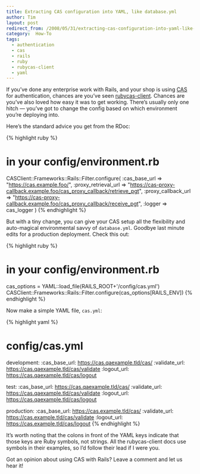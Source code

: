 ```yaml
---
title: Extracting CAS configuration into YAML, like database.yml
author: Tim
layout: post
redirect_from: /2008/05/31/extracting-cas-configuration-into-yaml-like-databaseyml/
category:  How-To
tags:
  - authentication
  - cas
  - rails
  - ruby
  - rubycas-client
  - yaml
---
```

If you&#8217;ve done any enterprise work with Rails, and your shop is using [CAS][1] for authentication, chances are you&#8217;ve seen [rubycas-client][2]. Chances are you&#8217;ve also loved how easy it was to get working. There&#8217;s usually only one hitch &#8212; you&#8217;ve got to change the config based on which environment you&#8217;re deploying into.

Here&#8217;s the standard advice you get from the RDoc:

{% highlight ruby %}
# in your config/environment.rb
CASClient::Frameworks::Rails::Filter.configure(
  :cas_base_url => "https://cas.example.foo/",
  :proxy_retrieval_url => "https://cas-proxy-callback.example.foo/cas_proxy_callback/retrieve_pgt",
  :proxy_callback_url => "https://cas-proxy-callback.example.foo/cas_proxy_callback/receive_pgt",
  :logger => cas_logger
)
{% endhighlight %}


<!--more-->

But with a tiny change, you can give your CAS setup all the flexibility and auto-magical environmental savvy of `database.yml`. Goodbye last minute edits for a production deployment. Check this out:

{% highlight ruby %}
# in your config/environment.rb
cas_options = YAML::load_file(RAILS_ROOT+'/config/cas.yml')
CASClient::Frameworks::Rails::Filter.configure(cas_options[RAILS_ENV])
{% endhighlight %}

Now make a simple YAML file, `cas.yml`:

{% highlight yaml %}
# config/cas.yml
development:
    :cas_base_url: https://cas.qaexample.tld/cas/
    :validate_url: https://cas.qaexample.tld/cas/validate
    :logout_url: https://cas.qaexample.tld/cas/logout


test:
    :cas_base_url: https://cas.qaexample.tld/cas/
    :validate_url: https://cas.qaexample.tld/cas/validate
    :logout_url: https://cas.qaexample.tld/cas/logout



production:
    :cas_base_url: https://cas.example.tld/cas/
    :validate_url: https://cas.example.tld/cas/validate
    :logout_url: https://cas.example.tld/cas/logout
{% endhighlight %}

It&#8217;s worth noting that the colons in front of the YAML keys indicate that those keys are Ruby symbols, not strings.  All the rubycas-client docs use symbols in their examples, so I&#8217;d follow their lead if I were you.

Got an opinion about using CAS with Rails?  Leave a comment and let us hear it!

 [1]: http://www.ja-sig.org/products/cas/
 [2]: http://rubycas-client.rubyforge.org/
